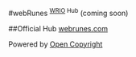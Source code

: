 #webRunes <sup>[WRIO](http://wrioos.com) Hub</sup>
(coming soon)

##Official Hub
[webrunes.com](http://webrunes.com)

Powered by [Open Copyright](http://opencopyright.webrunes.com)
